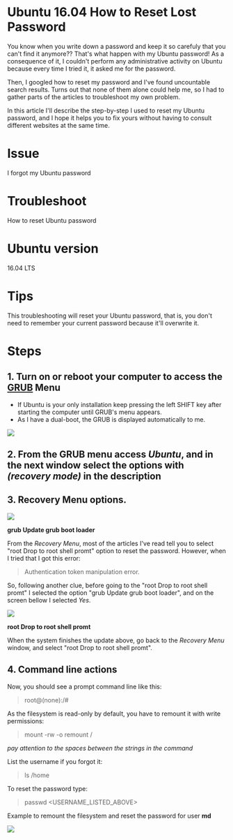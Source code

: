 # Ubuntu 16.04 How to Reset Lost Password
You know when you write down a password and keep it so carefuly that you can't find it anymore?? That's what happen with my Ubuntu password! As a consequence of it, I couldn't perform any administrative activity on Ubuntu because every time I tried it, it asked me for the password.

Then, I googled how to reset my password and I've found uncountable search results. Turns out that none of them alone could help me, so I had to gather parts of the articles to troubleshoot my own problem.

In this article I'll describe the step-by-step I used to reset my Ubuntu password, and I hope it helps you to fix yours without having to consult different websites at the same time.

# Issue
I forgot my Ubuntu password

# Troubleshoot
How to reset Ubuntu password

# Ubuntu version
16.04 LTS

# Tips
This troubleshooting will reset your Ubuntu password, that is, you don't need to remember your current password because it'll overwrite it.

# Steps

## 1. Turn on or reboot your computer to access the [GRUB] Menu

* If Ubuntu is your only installation keep pressing the left SHIFT key after starting the computer until GRUB's menu appears.
* As I have a dual-boot, the GRUB is displayed automatically to me. 

![](/img/01-grub-start.jpg)

## 2. From the GRUB menu access *Ubuntu*, and in the next window select the options with *(recovery mode)* in the description

## 3. Recovery Menu options.

![](/img/01-recovery-menu.jpg)

**grub Update grub boot loader**

From the *Recovery Menu*, most of the articles I've read tell you to select "root Drop to root shell promt" option to reset the password. However, when I tried that I got this error:

> Authentication token manipulation error.

So, following another clue, before going to the "root Drop to root shell promt" I selected the option "grub Update grub boot loader", and on the screen bellow I selected *Yes*.

![](/img/03-grub-update-grub-boot-loader.jpg)

**root Drop to root shell promt**

When the system finishes the update above, go back to the *Recovery Menu* window, and select "root Drop to root shell promt".

## 4. Command line actions

Now, you should see a prompt command line like this:

> root@(none):/#

As the filesystem is read-only by default, you have to remount it with write permissions:

> mount -rw -o remount /

*pay attention to the spaces between the strings in the command*

List the username if you forgot it:

> ls /home

To reset the password type:

> passwd <USERNAME_LISTED_ABOVE>

Example to remount the filesystem and reset the password for user **md**

![](/img/04-reset-password.jpg)


[GRUB]: https://www.gnu.org/software/grub/
